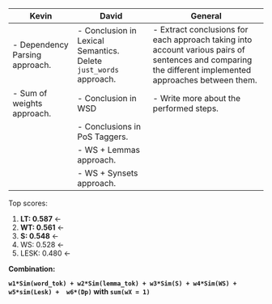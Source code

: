 | Kevin                          | David                                                        | General                                                      |
| ------------------------------ | ------------------------------------------------------------ | ------------------------------------------------------------ |
| - Dependency Parsing approach. | - Conclusion in Lexical Semantics. Delete `just_words` approach. | - Extract conclusions for each approach taking into account various pairs of sentences and comparing the different implemented approaches between them. |
| - Sum of weights approach.     | - Conclusion in WSD                                          | - Write more about the performed steps.                      |
|                                | - Conclusions in PoS Taggers.                                |                                                              |
|                                | - WS + Lemmas approach.                                      |                                                              |
|                                | - WS + Synsets approach.                                     |                                                              |

Top scores:

1. **LT: 0.587** <-
2. **WT: 0.561** <-
3. **S: 0.548** <-
4. WS: 0.528 <-
5. LESK: 0.480 <-

**Combination:**

**`w1*Sim(word_tok) + w2*Sim(lemma_tok) + w3*Sim(S) + w4*Sim(WS) + w5*sim(Lesk) +  w6*(Dp)` with `sum(wX = 1)`**

